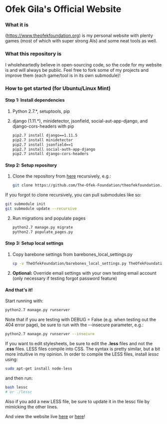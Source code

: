 # Ofek Gila's Official Website

### What it is
(https://www.theofekfoundation.org) is my personal website with plenty games (most of which with super strong AIs) and some neat tools as well.

### What this repository is
I wholeheartedly believe in open-sourcing code, so the code for my website is and will always be public. Feel free to fork some of my projects and improve them (each game/tool is in its own submodule)!

### How to get started (for Ubuntu/Linux Mint)

#### Step 1: Install dependencies

1. Python 2.7.*, setuptools, pip
2. django (1.11.*), minidetector, jsonfield, social-aut-app-django, and django-cors-headers with pip

	```bash
	pip2.7 install django==1.11.5
	pip2.7 install minidetector
	pip2.7 install jsonfield==1
	pip2.7 install social-auth-app-django
	pip2.7 install django-cors-headers
	```

#### Step 2: Setup repository

1. Clone the repository from [here][repo url] recursively, e.g.:

	```bash
	git clone https://github.com/The-Ofek-Foundation/theofekfoundation.org.git --recursive
	```

If you forgot to clone recursively, you can pull submodules like so:

```bash
git submodule init
git submodule update --recursive
```

2. Run migrations and populate pages

	```bash
	python2.7 manage.py migrate
	python2.7 populate_pages.py
	```

#### Step 3: Setup local settings

1. Copy barebone settings from barebones_local_settings.py

	```bash
	cp -v TheOfekFoundation/barebones_local_settings.py TheOfekFoundation/local_settings.py
	```

2. **Optional:** Override email settings with your own testing email account (only necessary if testing forgot password feature)

#### And that's it!

Start running with:

```bash
python2.7 manage.py runserver
```

Note that if you are testing with DEBUG = False (e.g. when testing out the 404 error page), be sure to run with the --insecure parameter, e.g.:

```bash
python2.7 manage.py runserver --insecure
```

If you want to edit stylesheets, be sure to edit the **.less** files and not the **.css** files. LESS files compile into CSS. The syntax is pretty similar, but a bit more intuitive in my opinion. In order to compile the LESS files, install *lessc* using:

```bash
sudo apt-get install node-less
```

and then run:

```bash
bash lessc
# or ./lessc
```

Also if you add a new LESS file, be sure to update it in the lessc file by mimicking the other lines.



And view the website live [here](http://127.0.0.1:8000/) or [here](http://localhost:8000/)!

[repo url]:https://github.com/The-Ofek-Foundation/theofekfoundation.org "github repository"
